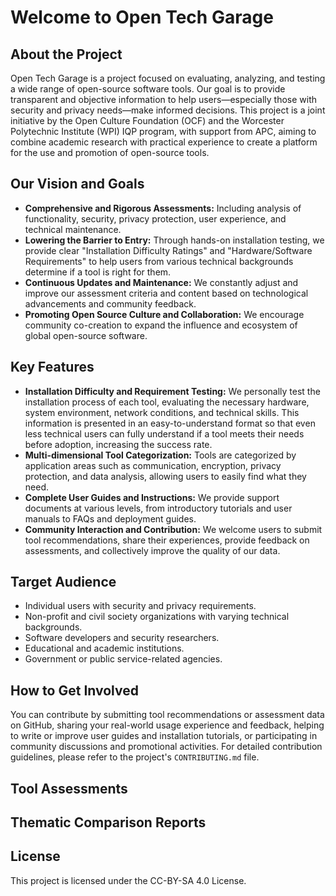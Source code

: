 # Welcome to Open Tech Garage

## About the Project
Open Tech Garage is a project focused on evaluating, analyzing, and testing a wide range of open-source software tools. Our goal is to provide transparent and objective information to help users—especially those with security and privacy needs—make informed decisions. This project is a joint initiative by the Open Culture Foundation (OCF) and the Worcester Polytechnic Institute (WPI) IQP program, with support from APC, aiming to combine academic research with practical experience to create a platform for the use and promotion of open-source tools.

## Our Vision and Goals
*   **Comprehensive and Rigorous Assessments:** Including analysis of functionality, security, privacy protection, user experience, and technical maintenance.
*   **Lowering the Barrier to Entry:** Through hands-on installation testing, we provide clear "Installation Difficulty Ratings" and "Hardware/Software Requirements" to help users from various technical backgrounds determine if a tool is right for them.
*   **Continuous Updates and Maintenance:** We constantly adjust and improve our assessment criteria and content based on technological advancements and community feedback.
*   **Promoting Open Source Culture and Collaboration:** We encourage community co-creation to expand the influence and ecosystem of global open-source software.

## Key Features
*   **Installation Difficulty and Requirement Testing:** We personally test the installation process of each tool, evaluating the necessary hardware, system environment, network conditions, and technical skills. This information is presented in an easy-to-understand format so that even less technical users can fully understand if a tool meets their needs before adoption, increasing the success rate.
*   **Multi-dimensional Tool Categorization:** Tools are categorized by application areas such as communication, encryption, privacy protection, and data analysis, allowing users to easily find what they need.
*   **Complete User Guides and Instructions:** We provide support documents at various levels, from introductory tutorials and user manuals to FAQs and deployment guides.
*   **Community Interaction and Contribution:** We welcome users to submit tool recommendations, share their experiences, provide feedback on assessments, and collectively improve the quality of our data.

## Target Audience
*   Individual users with security and privacy requirements.
*   Non-profit and civil society organizations with varying technical backgrounds.
*   Software developers and security researchers.
*   Educational and academic institutions.
*   Government or public service-related agencies.

## How to Get Involved
You can contribute by submitting tool recommendations or assessment data on GitHub, sharing your real-world usage experience and feedback, helping to write or improve user guides and installation tutorials, or participating in community discussions and promotional activities. For detailed contribution guidelines, please refer to the project's `CONTRIBUTING.md` file.

## Tool Assessments

## Thematic Comparison Reports

## License
This project is licensed under the CC-BY-SA 4.0 License.